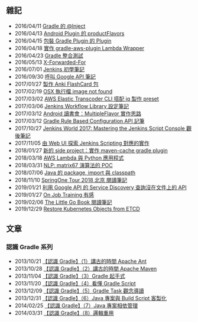 ## 雜記

* 2016/04/11 [Gradle 的 @Inject](201604_gradle_inject_annotation.md)
* 2016/04/13 [Android Plugin 的 productFlavors](201604_gradle_android_plugin_nameddomaincontainer.md)
* 2016/04/15 [包裝 Gradle Plugin 的 Plugin](201604_gradle_plugin_wrapper.md)
* 2016/04/18 [實作 gradle-aws-plugin Lambda Wrapper](201604_gradle_wrapper_gradle_aws_plugin.md)
* 2016/04/23 [Gradle 整合測試](201604_gradle_testcase.md)
* 2016/05/13 [X-Forwarded-For](201605_x_forwarded_for.md)
* 2016/07/01 [Jenkins 初學筆記](201607_jenkins_learning.md)
* 2016/09/30 [呼叫 Google API 筆記](201609_google_api_java_client.md)
* 2017/01/27 [製作 Anki FlashCard 包](20170127_anki_flashcard/making_anki_flashcard.md)
* 2017/02/19 [OSX 執行檔 image not found](20170219_osx_otool_install_name_tool.md)
* 2017/03/02 [AWS Elastic Transcoder CLI 搭配 jq 製作 preset](20170302_aws_transcoder.md)
* 2017/03/06 [Jenkins Workflow Library 設定筆記](20170306_jenkins_workflowlibs_settings.md)
* 2017/03/12 [Android 讀書會：MultipleFlavor 實作思路](20170312_android.multi.flavors.md)
* 2017/03/12 [Gradle Rule Based Configuration API 記筆](20170312_gradle.rule.source.plugin.md)
* 2017/10/27 [Jenkins World 2017: Mastering the Jenkins Script Console 觀後筆記](20171027_jenkins_scripting/JenkinsConfigurationAsCode.md)
* 2017/11/05 [由 Web UI 探索 Jenkins Scripting 對應的實作](20171105_jenkins_scripting/LearningJenkinsScriping.md)
* 2018/01/27 [新的 side project：實作 maven-cache gradle plugin](20180127_gradle_maven_cache.md)
* 2018/03/18 [AWS Lambda 與 Python 應用程式](20180318_aws_lambda_python/20180318_aws_lambda_python.md)
* 2018/03/31 [NLP: matrix67 演算法的 POC](20180331_matrix67_poc/NLP_LAB.ipynb)
* 2018/07/06 [Java 的 package, import 與 classpath](20180706_learning_java_package_import/README.md)
* 2018/11/10 [SpringOne Tour 2018 北京 閱讀筆記](20181110_springone_tour.md)
* 2019/01/21 [利用 Google API 的 Service Discovery 查詢沒在文件上的 API](20190121_google_api_discovery.md)
* 2019/01/27 [On Job Training 有感](20190127_OnJobTraining.md)
* 2019/02/06 [The Little Go Book 閱讀筆記](20190206_golang/README.md)
* 2019/12/29 [Restore Kubernetes Objects from ETCD](20191229_kube-apiserver-and-etcd.md)

## 文章

### 認識 Gradle 系列

* 2013/10/21 [【認識 Gradle】（1）講古的時間 Apache Ant](http://www.codedata.com.tw/java/understanding-gradle-1-ant/)
* 2013/10/28 [【認識 Gradle】（2）講古的時間 Apache Maven](http://www.codedata.com.tw/java/understanding-gradle-2-maven/)
* 2013/11/04 [【認識 Gradle】（3）Gradle 起手式](http://www.codedata.com.tw/java/understanding-gradle-3-getting-started/)
* 2013/11/20 [【認識 Gradle】（4）看懂 Gradle Script](http://www.codedata.com.tw/java/understanding-gradle-4-gradle-script/)
* 2013/12/09 [【認識 Gradle】（5）Gradle Task 觀念導讀](http://www.codedata.com.tw/java/understanding-gradle-3-gradle-task-abc/)
* 2013/12/31 [【認識 Gradle】（6）Java 專案與 Build Script 客製化](http://www.codedata.com.tw/java/understanding-gradle-4-java-project-build-script-customization/)
* 2014/02/25 [【認識 Gradle】（7）Java 專案相依管理](http://www.codedata.com.tw/java/understanding-gradle-7-java-project-dependencies/)
* 2014/03/31 [【認識 Gradle】（8）邏輯重用](http://www.codedata.com.tw/java/understanding-gradle-8-reuse-logic/)

